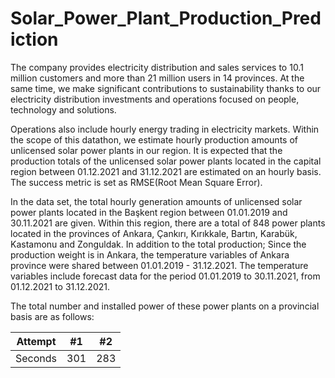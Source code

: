 # Solar_Power_Plant_Production_Prediction

The company provides electricity distribution and sales services to 10.1 million customers and more than 21 million users in 14 provinces. At the same time, we make significant contributions to sustainability thanks to our electricity distribution investments and operations focused on people, technology and solutions.

Operations also include hourly energy trading in electricity markets. Within the scope of this datathon, we estimate hourly production amounts of unlicensed solar power plants in our region. It is expected that the production totals of the unlicensed solar power plants located in the capital region between 01.12.2021 and 31.12.2021 are estimated on an hourly basis. The success metric is set as RMSE(Root Mean Square Error).

In the data set, the total hourly generation amounts of unlicensed solar power plants located in the Başkent region between 01.01.2019 and 30.11.2021 are given. Within this region, there are a total of 848 power plants located in the provinces of Ankara, Çankırı, Kırıkkale, Bartın, Karabük, Kastamonu and Zonguldak. In addition to the total production; Since the production weight is in Ankara, the temperature variables of Ankara province were shared between 01.01.2019 - 31.12.2021. The temperature variables include forecast data for the period 01.01.2019 to 30.11.2021, from 01.12.2021 to 31.12.2021.

The total number and installed power of these power plants on a provincial basis are as follows:

| Attempt | #1  | #2  |
| :---:   | :-: | :-: |
| Seconds | 301 | 283 |
